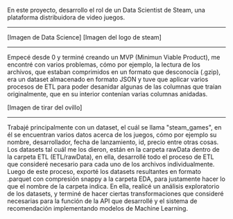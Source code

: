 En este proyecto, desarrollo el rol de un Data Scientist de Steam, una plataforma distribuidora de video juegos.

---

[Imagen de Data Science]
[Imagen del logo de steam]

---

Empecé desde 0 y terminé creando un MVP (Minimun Viable Product), me encontré con varios problemas, cómo por ejemplo, la lectura
de los archivos, que estaban comprimidos en un formato que desconocía (.gzip), era un dataset almacenado en formato JSON y tuve
que aplicar varios procesos de ETL para poder desanidar algunas de las columnas que traían originalmente, que en su interior
contenían varias columnas anidadas.

[Imagen de tirar del ovillo]

---

Trabajé principalmente con un dataset, el cuál se llama "steam_games", en él se encuentran varios datos acerca de los juegos, 
cómo por ejemplo su nombre, desarrollador, fecha de lanzamiento, id, precio entre otras cosas. 
Los datasets tal cuál me los dieron, están en la carpeta rawData dentro de la carpeta ETL (ETL/rawData), en ella, desarrollé todo el proceso de ETL que consideré necesario para cada uno de los archivos individualmente. Luego de este proceso, exporté
los datasets resultantes en formato .parquet con compresión snappy a la carpeta EDA, para justamente hacer lo que el nombre
de la carpeta indica. En ella, realicé un análisis exploratorio de los datasets, y terminé de hacer ciertas transformaciones
que consideré necesarias para la función de la API que desarrollé y el sistema de recomendación implementando modelos de 
Machine Learning.

